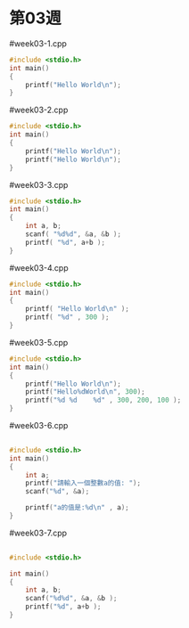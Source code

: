 # 第03週

#week03-1.cpp
```c
#include <stdio.h>
int main()
{
    printf("Hello World\n");
}
```
#week03-2.cpp
```c
#include <stdio.h>
int main()
{
    printf("Hello World\n");
    printf("Hello World\n");
}
```
#week03-3.cpp
```c
#include <stdio.h>
int main()
{
	int a, b;
	scanf( "%d%d", &a, &b );
	printf( "%d", a+b );
}
```
#week03-4.cpp
```c
#include <stdio.h>
int main()
{
    printf( "Hello World\n" );
    printf( "%d" , 300 );
}
```
#week03-5.cpp
```c
#include <stdio.h>
int main()
{
    printf("Hello World\n");
    printf("Hello%dWorld\n", 300);
    printf("%d %d    %d" , 300, 200, 100 );
}
```
#week03-6.cpp
```c
   
#include <stdio.h>
int main()
{
    int a;
    printf("請輸入一個整數a的值: ");
    scanf("%d", &a);

    printf("a的值是:%d\n" , a);
}
```
#week03-7.cpp
```c
   
#include <stdio.h>

int main()
{
	int a, b;
	scanf("%d%d", &a, &b );
	printf("%d", a+b );
}
```
